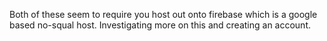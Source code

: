 Both of these seem to require you host out onto firebase which is a google based no-squal host. Investigating more on this and creating an account. 